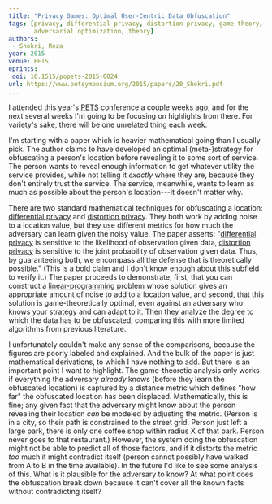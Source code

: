```yaml
---
title: "Privacy Games: Optimal User-Centric Data Obfuscation"
tags: [privacy, differential privacy, distortion privacy, game theory,
       adversarial optimization, theory]
authors:
 - Shokri, Reza
year: 2015
venue: PETS
eprints:
 doi: 10.1515/popets-2015-0024
url: https://www.petsymposium.org/2015/papers/20_Shokri.pdf
...
```


I attended this year's <a
href="https://www.petsymposium.org/2015/program.php"><abbr
title="Privacy Enhancing Technologies Symposium">PETS</abbr></a>
conference a couple weeks ago, and for the next several weeks I'm
going to be focusing on highlights from there.  For variety's sake,
there will be one unrelated thing each week.

I'm starting with a paper which is heavier mathematical going than I
usually pick.  The author claims to have developed an optimal
(meta-)strategy for obfuscating a person's location before revealing
it to some sort of service.  The person wants to reveal enough
information to get whatever utility the service provides, while not
telling it _exactly_ where they are, because they don't entirely trust
the service.  The service, meanwhile, wants to learn as much as
possible about the person's location---it doesn't matter why.

There are two standard mathematical techniques for obfuscating a
location: [differential privacy][] and [distortion privacy][].  They
both work by adding noise to a location value, but they use different
metrics for how much the adversary can learn given the noisy value.
The paper asserts: "[differential privacy] is sensitive to the
likelihood of observation given data, [distortion privacy] is
sensitive to the joint probability of observation given data.  Thus,
by guaranteeing both, we encompass all the defense that is
theoretically possible."  (This is a bold claim and I don't know
enough about this subfield to verify it.)  The paper proceeds to
demonstrate, first, that you can construct a [linear-programming][]
problem whose solution gives an appropriate amount of noise to add to
a location value, and second, that this solution is game-theoretically
optimal, even against an adversary who knows your strategy and can
adapt to it.  Then they analyze the degree to which the data has to be
obfuscated, comparing this with more limited algorithms from previous
literature.

I unfortunately couldn't make any sense of the comparisons, because
the figures are poorly labeled and explained.  And the bulk of the
paper is just mathematical derivations, to which I have nothing to
add.  But there is an important point I want to highlight.  The
game-theoretic analysis only works if everything the adversary
_already_ knows (before they learn the obfuscated location) is
captured by a distance metric which defines "how far" the obfuscated
location has been displaced.  Mathematically, this is fine; any given
fact that the adversary might know about the person revealing their
location _can_ be modeled by adjusting the metric.  (Person is in a
city, so their path is constrained to the street grid.  Person just
left a large park, there is only one coffee shop within radius X of
that park.  Person never goes to that restaurant.)  However, the
system doing the obfuscation might not be able to predict all of those
factors, and if it distorts the metric _too_ much it might contradict
itself (person cannot possibly have walked from A to B in the time
available).  In the future I'd like to see some analysis of this.
What is it plausible for the adversary to know?  At what point does
the obfuscation break down because it can't cover all the known facts
without contradicting itself?

[differential privacy]: https://en.wikipedia.org/wiki/Differential_privacy
[distortion privacy]: http://icapeople.epfl.ch/rshokri/papers/09WPES.pdf
[linear-programming]: https://en.wikipedia.org/wiki/Linear_programming
